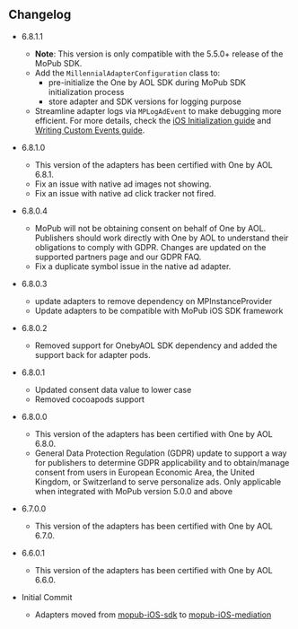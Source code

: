 ## Changelog
* 6.8.1.1
    * **Note**: This version is only compatible with the 5.5.0+ release of the MoPub SDK.
    * Add the `MillennialAdapterConfiguration` class to: 
         * pre-initialize the One by AOL SDK during MoPub SDK initialization process
         * store adapter and SDK versions for logging purpose
    * Streamline adapter logs via `MPLogAdEvent` to make debugging more efficient. For more details, check the [iOS Initialization guide](https://developers.mopub.com/docs/ios/initialization/) and [Writing Custom Events guide](https://developers.mopub.com/docs/ios/custom-events/).

* 6.8.1.0
    * This version of the adapters has been certified with One by AOL 6.8.1.
    * Fix an issue with native ad images not showing.
    * Fix an issue with native ad click tracker not fired.

* 6.8.0.4
    * MoPub will not be obtaining consent on behalf of One by AOL. Publishers should work directly with One by AOL to understand their obligations to comply with GDPR. Changes are updated on the supported partners page and our GDPR FAQ.
    * Fix a duplicate symbol issue in the native ad adapter.
    
* 6.8.0.3
    * update adapters to remove dependency on MPInstanceProvider
    * Update adapters to be compatible with MoPub iOS SDK framework

* 6.8.0.2
  * Removed support for OnebyAOL SDK dependency and added the support back for adapter pods.

* 6.8.0.1
  * Updated consent data value to lower case
  * Removed cocoapods support
    
* 6.8.0.0
   * This version of the adapters has been certified with One by AOL 6.8.0.
   * General Data Protection Regulation (GDPR) update to support a way for publishers to determine GDPR applicability and to obtain/manage consent from users in European Economic Area, the United Kingdom, or Switzerland to serve personalize ads. Only applicable when integrated with MoPub version 5.0.0 and above

 * 6.7.0.0
    * This version of the adapters has been certified with One by AOL 6.7.0.

  * 6.6.0.1
    * This version of the adapters has been certified with One by AOL 6.6.0.

  * Initial Commit
  	* Adapters moved from [mopub-iOS-sdk](https://github.com/mopub/mopub-ios-sdk) to [mopub-iOS-mediation](https://github.com/mopub/mopub-iOS-mediation/)
